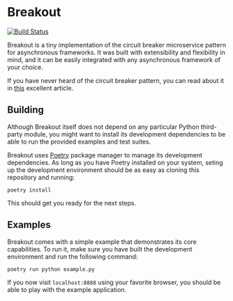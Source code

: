 # Breakout

[![Build Status][1]][2]

Breakout is a tiny implementation of the circuit breaker microservice pattern
for asynchronous frameworks. It was built with extensibility and flexibility in mind,
and it can be easily integrated with any asynchronous framework of your choice.

If you have never heard of the circuit breaker pattern, you can read about it in
[this][3] excellent article.

## Building

Although Breakout itself does not depend on any particular Python third-party module,
you might want to install its development dependencies to be able to run the provided
examples and test suites.

Breakout uses [Poetry][4] package manager to manage its development dependencies. As
long as you have Poetry installed on your system, seting up the development environment
should be as easy as cloning this repository and running:

```
poetry install
```

This should get you ready for the next steps.

## Examples

Breakout comes with a simple example that demonstrates its core capabilities. To run
it, make sure you have built the development environment and run the following command:

```
poetry run python example.py
```

If you now visit `localhost:8888` using your favorite browser, you should be able to
play with the example application.

[1]: https://travis-ci.org/rootkitten/breakout.svg?branch=master
[2]: https://travis-ci.org/rootkitten/breakout
[3]: https://martinfowler.com/bliki/CircuitBreaker.html
[4]: https://github.com/sdispater/poetry
